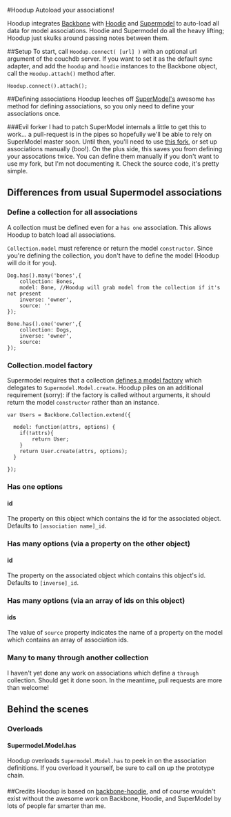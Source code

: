 #Hoodup
Autoload your associations!

Hoodup integrates [Backbone](http://backbonejs.com) with [Hoodie](http://http://hood.ie/) and [Supermodel](http://pathable.github.io/supermodel/) to auto-load all data for model associations. Hoodie and Supermodel do all the heavy lifting; Hoodup just skulks around passing notes between them.

##Setup
To start, call `Hoodup.connect( [url] )` with an optional url argument of the couchdb server. If you want to set it as the default sync adapter, and add the `hoodup` and `hoodie` instances to the Backbone object, call the `Hoodup.attach()` method after.

```
Hoodup.connect().attach();
```

##Defining associations
Hoodup leeches off [SuperModel's](http://pathable.github.io/supermodel/) awesome `has` method for defining associations, so you only need to define your associations once. 

###Evil forker
I had to patch SuperModel internals a little to get this to work... a pull-request is in the pipes so hopefully we'll be able to rely on SuperModel master soon.  Until then, you'll need to use [this fork](http://github.com/andru/supermodel/optionify-has-chaining), or set up associations manually (boo!).
On the plus side, this saves you from defining your assocations twice.  You can define them manually if you don't want to use my fork, but I'm not documenting it. Check the source code, it's pretty simple.




## Differences from usual Supermodel associations

### Define a collection for all associations
A collection must be defined even for a `has one` association. This allows Hoodup to batch load all associations.

`Collection.model` must reference or return the model `constructor`. Since you're defining the collection, you don't have to define the model (Hoodup will do it for you).
```
Dog.has().many('bones',{
	collection: Bones,
	model: Bone, //Hoodup will grab model from the collection if it's not present
	inverse: 'owner',
	source: ''
});

Bone.has().one('owner',{
	collection: Dogs,
	inverse: 'owner',
	source: 
});
```

### Collection.model factory
Supermodel requires that a collection [defines a model factory](http://pathable.github.io/supermodel/#model.create) which delegates to `Supermodel.Model.create`. Hoodup piles on an additional requirement (sorry): if the factory is called without arguments, it should return the model `constructor` rather than an instance.

```
var Users = Backbone.Collection.extend({

  model: function(attrs, options) {
  	if(!attrs){
  		return User;
  	}
    return User.create(attrs, options);
  }

});
``` 

### Has one options
#### id
The property on this object which contains the id for the associated object. Defaults to `[association name]_id`.

### Has many options (via a property on the other object)
#### id
The property on the associated object which contains this object's id. Defaults to `[inverse]_id`.

### Has many options (via an array of ids on this object)
#### ids
The value of `source` property indicates the name of a property on the model which contains an array of association ids.

### Many to many through another collection
I haven't yet done any work on associations which define a `through` collection. Should get it done soon. In the meantime, pull requests are more than welcome!


## Behind the scenes
### Overloads
#### Supermodel.Model.has
Hoodup overloads `Supermodel.Model.has` to peek in on the association definitions. If you overload it yourself, be sure to call on up the prototype chain.
####



##Credits
Hoodup is based on [backbone-hoodie](https://github.com/hoodiehq/backbone-hoodie), and of course wouldn't exist without the awesome work on Backbone, Hoodie, and SuperModel by lots of people far smarter than me.